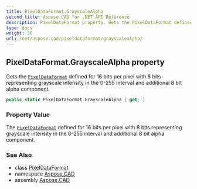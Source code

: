 ```yaml
---
title: PixelDataFormat.GrayscaleAlpha
second_title: Aspose.CAD for .NET API Reference
description: PixelDataFormat property. Gets the PixelDataFormat defined for 16 bits per pixel with 8 bits representing grayscale intensity in the 0255 interval and additional 8 bit alpha component
type: docs
weight: 30
url: /net/aspose.cad/pixeldataformat/grayscalealpha/
---
```

## PixelDataFormat.GrayscaleAlpha property

Gets the [`PixelDataFormat`](../) defined for 16 bits per pixel with 8 bits representing grayscale intensity in the 0-255 interval and additional 8 bit alpha component.

```csharp
public static PixelDataFormat GrayscaleAlpha { get; }
```

### Property Value

The [`PixelDataFormat`](../) defined for 16 bits per pixel with 8 bits representing grayscale intensity in the 0-255 interval and additional 8 bit alpha component.

### See Also

* class [PixelDataFormat](../)
* namespace [Aspose.CAD](../../pixeldataformat/)
* assembly [Aspose.CAD](../../../)


